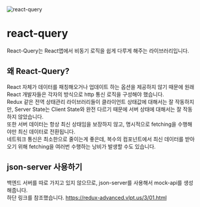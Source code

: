 <img src="https://velog.velcdn.com/images%2Fcjy0029%2Fpost%2Fcb707be1-ccf3-4608-ac32-ad80f2ed1d95%2Freactquery.png" alt="react-query"/>

# react-query

React-Query는 React앱에서 비동기 로직을 쉽게 다루게 해주는 라이브러리입니다.

 ## 왜 React-Query?
 React 자체가 데이터를 패칭해오거나 업데이트 하는 옵션을 제공하지 않기 때문에 원래 React 개발자들은 각자의 방식으로 http 통신 로직을 구성해야 했습니다. <br>
 Redux 같은 전역 상태관리 라이브러리들이 클라이언트 상태값에 대해서는 잘 작동하지만,
 Server State는 Client State와 완전 다르기 때문에 서버 상태에 대해서는 잘 작동하지 않았습니다. <br>
 또한 서버 데이터는 항상 최신 상태임을 보장하지 않고, 명시적으로 fetching을 수행해야만 최신 데이터로 전환됩니다. <br>
 네트워크 통신은 최소한으로 줄이는게 좋은데, 복수의 컴포넌트에서 최신 데이터를 받아오기 위해 fetching을 여러번 수행하는 낭비가 발생할 수도 있습니다.

## json-server 사용하기
백엔드 서버를 따로 가지고 있지 않으므로, json-server를 사용해서 mock-api를 생성해줍니다. 
<br>
하단 링크를 참조했습니다.
https://redux-advanced.vlpt.us/3/01.html 
